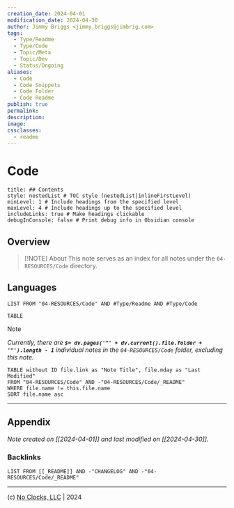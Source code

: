 ```yaml
---
creation_date: 2024-04-01
modification_date: 2024-04-30
author: Jimmy Briggs <jimmy.briggs@jimbrig.com>
tags:
  - Type/Readme
  - Type/Code
  - Topic/Meta
  - Topic/Dev
  - Status/Ongoing
aliases:
  - Code
  - Code Snippets
  - Code Folder
  - Code Readme
publish: true
permalink:
description:
image:
cssclasses:
  - readme
---
```



# Code

```table-of-contents
title: ## Contents 
style: nestedList # TOC style (nestedList|inlineFirstLevel)
minLevel: 1 # Include headings from the specified level
maxLevel: 4 # Include headings up to the specified level
includeLinks: true # Make headings clickable
debugInConsole: false # Print debug info in Obsidian console
```

## Overview

> [!NOTE] About
> This note serves as an index for all notes under the `04-RESOURCES/Code` directory.

## Languages

```dataview
LIST FROM "04-RESOURCES/Code" AND #Type/Readme AND #Type/Code
```

```dataview
TABLE 
```

> [!NOTE]
> *Currently, there are **`$= dv.pages('"' + dv.current().file.folder + '"').length - 1`**  individual notes in the `04-RESOURCES/Code` folder, excluding this note.*

```dataview
TABLE without ID file.link as "Note Title", file.mday as "Last Modified"
FROM "04-RESOURCES/Code" AND -"04-RESOURCES/Code/_README"
WHERE file.name != this.file.name
SORT file.name asc
```

***

## Appendix

*Note created on [[2024-04-01]] and last modified on [[2024-04-30]].*

### Backlinks

```dataview
LIST FROM [[_README]] AND -"CHANGELOG" AND -"04-RESOURCES/Code/_README"
```

***

(c) [No Clocks, LLC](https://github.com/noclocks) | 2024